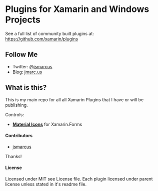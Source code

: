 # Plugins for Xamarin and Windows Projects

See a full list of community built plugins at: https://github.com/xamarin/plugins

## Follow Me
* Twitter: [@jsmarcus](https://twitter.com/jsmarcus)
* Blog: [jmarc.us](http://jmarc.us)

## What is this?
This is my main repo for all all Xamarin Plugins that I have or will be publishing.

Controls:
* **[Material Icons](https://github.com/jsmarcus/Xamarin.Plugins/tree/master/MaterialIcons)** for Xamarin.Forms

#### Contributors
* [jsmarcus](https://github.com/jsmarcus)

Thanks!

#### License
Licensed under MIT see License file. Each plugin licensed under parent license unless stated in it's readme file.
